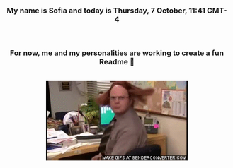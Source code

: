 


<div align="center">
<h3 >My name is Sofia and today is Thursday, 7 October, 11:41 GMT-4</h3><br>
<h3 >For now, me and my personalities are working to create a fun Readme 👋
</h3><br>
<img src='img/dwight.gif' alt='working...'/>
</div>
